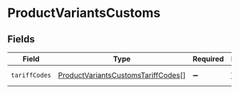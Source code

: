 # ProductVariantsCustoms


## Fields

| Field                                                                                           | Type                                                                                            | Required                                                                                        | Description                                                                                     |
| ----------------------------------------------------------------------------------------------- | ----------------------------------------------------------------------------------------------- | ----------------------------------------------------------------------------------------------- | ----------------------------------------------------------------------------------------------- |
| `tariffCodes`                                                                                   | [ProductVariantsCustomsTariffCodes](../../models/shared/productvariantscustomstariffcodes.md)[] | :heavy_minus_sign:                                                                              | Array of tariff codes                                                                           |
